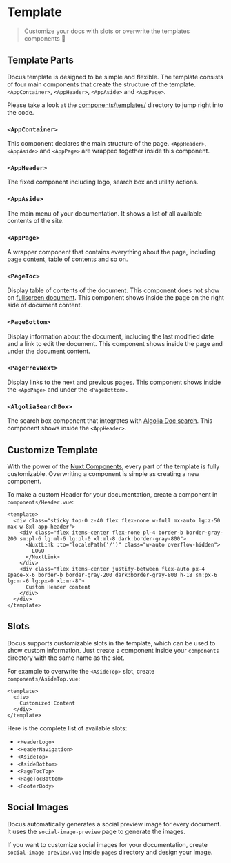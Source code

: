 # Template

> Customize your docs with slots or overwrite the templates components 🧩

## Template Parts

Docus template is designed to be simple and flexible. The template consists of four main components that create the structure of the template. `<AppContainer>`, `<AppHeader>`, `<AppAside>` and `<AppPage>`.

Please take a look at the [components/templates/](https://github.com/nuxtlabs/docus/tree/main/src/components/templates) directory to jump right into the code.

### `<AppContainer>`

This component declares the main structure of the page. `<AppHeader>`, `<AppAside>` and `<AppPage>` are wrapped together inside this component.

### `<AppHeader>`

The fixed component including logo, search box and utility actions.

### `<AppAside>`

The main menu of your documentation. It shows a list of all available contents of the site.

### `<AppPage>`

A wrapper component that contains everything about the page, including page content, table of contents and so on.

### `<PageToc>`

Display table of contents of the document. This component does not show on [fullscreen document](/usage/content#front-matter). This component shows inside the page on the right side of document content.

### `<PageBottom>`

Display information about the document, including the last modified date and a link to edit the document. This component shows inside the page and under the document content.

### `<PagePrevNext>`

Display links to the next and previous pages. This component shows inside the `<AppPage>` and under the `<PageBottom>`.

### `<AlgoliaSearchBox>`

The search box component that integrates with [Algolia Doc search](https://docsearch.algolia.com/). This component shows inside the `<AppHeader>`.

## Customize Template

With the power of the [Nuxt Components](https://github.com/nuxt/components#overwriting-components), every part of the template is fully customizable. Overwriting a component is simple as creating a new component.

To make a custom Header for your documentation, create a component in `components/Header.vue`:

```vue [components/Header.vue]
<template>
  <div class="sticky top-0 z-40 flex flex-none w-full mx-auto lg:z-50 max-w-8xl app-header">
    <div class="flex items-center flex-none pl-4 border-b border-gray-200 sm:pl-6 lg:ml-6 lg:pl-0 xl:ml-8 dark:border-gray-800">
      <NuxtLink :to="localePath('/')" class="w-auto overflow-hidden">
        LOGO
      </NuxtLink>
    </div>
    <div class="flex items-center justify-between flex-auto px-4 space-x-6 border-b border-gray-200 dark:border-gray-800 h-18 sm:px-6 lg:mr-6 lg:px-0 xl:mr-8">
      Custom Header content
    </div>
  </div>
</template>
```

## Slots

Docus supports customizable slots in the template, which can be used to show custom information. Just create a component inside your `components` directory with the same name as the slot.

For example to overwrite the `<AsideTop>` slot, create `components/AsideTop.vue`:

```vue [components/AsideTop.vue]
<template>
  <div>
    Customized Content
  </div>
</template>
```

Here is the complete list of available slots:

- `<HeaderLogo>`
- `<HeaderNavigation>`
- `<AsideTop>`
- `<AsideBottom>`
- `<PageTocTop>`
- `<PageTocBottom>`
- `<FooterBody>`

## Social Images

Docus automatically generates a social preview image for every document. It uses the `social-image-preview` page to generate the images.

If you want to customize social images for your documentation, create `social-image-preview.vue` inside `pages` directory and design your image.
